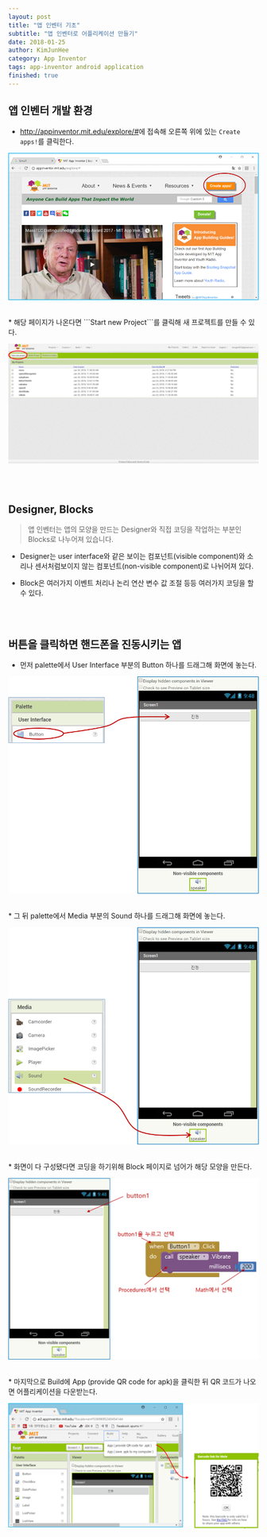 ```yaml
---
layout: post
title: "앱 인벤터 기초"
subtitle: "앱 인벤터로 어플리케이션 만들기"
date: 2018-01-25
author: KimJunHee
category: App Inventor
tags: app-inventor android application
finished: true
---
```


## 앱 인벤터 개발 환경

* <http://appinventor.mit.edu/explore/#>에 접속해 오른쪽 위에 있는 ```Create apps!```를 클릭한다.

![App-Inventor](/img/appInventor/1/appInventor_start.png "App Inventor start")

<br/>
* 해당 페이지가 나온다면 ```Start new Project```를 클릭해 새 프로젝트를 만들 수 있다.

![App-Inventor](/img/appInventor/1/appInventor_site.png "New Project")


<br/><br/>
## Designer, Blocks

> 앱 인벤터는 앱의 모양을 만드는 Designer와 직접 코딩을 작업하는 부분인 Blocks로 나누어져 있습니다.

* Designer는 user interface와 같은 보이는 컴포넌트(visible component)와 소리나 센서처럼보이지 않는 컴포넌트(non-visible component)로 나뉘어져 있다.

* Block은 여러가지 이벤트 처리나 논리 연산 변수 값 조절 등등 여러가지 코딩을 할 수 있다.


<br/><br/>
## 버튼을 클릭하면 핸드폰을 진동시키는 앱

* 먼저 palette에서 User Interface 부분의 Button 하나를 드래그해 화면에 놓는다.

![App-Inventor](/img/appInventor/1/appInventor_make_btn.png "Make Button")

<br/>
* 그 뒤 palette에서 Media 부분의 Sound 하나를 드래그해 화면에 놓는다.

![App-Inventor](/img/appInventor/1/appInventor_make_vibrate.png "Make Vibrate")

<br/>
* 화면이 다 구성됐다면 코딩을 하기위해 Block 페이지로 넘어가 해당 모양을 만든다.

![App-Inventor](/img/appInventor/1/appInventor_block.png "Block")

<br/>
* 마지막으로 Build에 App (provide QR code for apk)을 클릭한 뒤 QR 코드가 나오면 어플리케이션을 다운받는다.

![App-Inventor](/img/appInventor/1/appInventor_build.png "Build")
